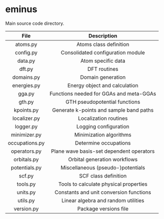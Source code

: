 # eminus

Main source code directory.

| File            | Description |
| :-------------: | :---------: |
| atoms.py        | Atoms class definition |
| config.py       | Consolidated configuration module |
| data.py         | Atom specific data |
| dft.py          | DFT routines |
| domains.py      | Domain generation |
| energies.py     | Energy object and calculation |
| gga.py          | Functions needed for GGAs and meta-GGAs |
| gth.py          | GTH pseudopotential functions |
| kpoints.py      | Generate k-points and sample band paths |
| localizer.py    | Localization routines |
| logger.py       | Logging configuration |
| minimizer.py    | Minimization algorithms |
| occupations.py  | Determine occupations |
| operators.py    | Plane wave basis-set dependent operators |
| orbitals.py     | Orbital generation workflows |
| potentials.py   | Miscellaneous (pseudo-)potentials |
| scf.py          | SCF class definition |
| tools.py        | Tools to calculate physical properties |
| units.py        | Constants and unit conversion functions |
| utils.py        | Linear algebra and random utilities |
| version.py      | Package versions file |
